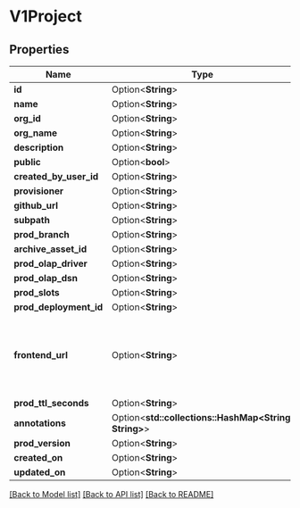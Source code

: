 # V1Project

## Properties

Name | Type | Description | Notes
------------ | ------------- | ------------- | -------------
**id** | Option<**String**> |  | [optional]
**name** | Option<**String**> |  | [optional]
**org_id** | Option<**String**> |  | [optional]
**org_name** | Option<**String**> |  | [optional]
**description** | Option<**String**> |  | [optional]
**public** | Option<**bool**> |  | [optional]
**created_by_user_id** | Option<**String**> |  | [optional]
**provisioner** | Option<**String**> |  | [optional]
**github_url** | Option<**String**> |  | [optional]
**subpath** | Option<**String**> |  | [optional]
**prod_branch** | Option<**String**> |  | [optional]
**archive_asset_id** | Option<**String**> |  | [optional]
**prod_olap_driver** | Option<**String**> |  | [optional]
**prod_olap_dsn** | Option<**String**> |  | [optional]
**prod_slots** | Option<**String**> |  | [optional]
**prod_deployment_id** | Option<**String**> |  | [optional]
**frontend_url** | Option<**String**> | Note: Does NOT incorporate the parent org's custom domain. | [optional]
**prod_ttl_seconds** | Option<**String**> |  | [optional]
**annotations** | Option<**std::collections::HashMap<String, String>**> |  | [optional]
**prod_version** | Option<**String**> |  | [optional]
**created_on** | Option<**String**> |  | [optional]
**updated_on** | Option<**String**> |  | [optional]

[[Back to Model list]](../README.md#documentation-for-models) [[Back to API list]](../README.md#documentation-for-api-endpoints) [[Back to README]](../README.md)


